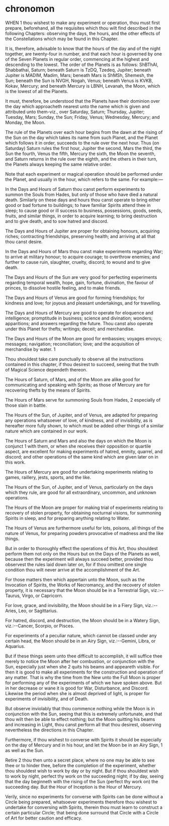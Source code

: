 # chronomon

WHEN 1 thou wishest to make any experiment or operation, thou must first prepare, beforehand, all the requisites which thou wilt find described in the following Chapters: observing the days, the hours, and the other effects of the Constellations which may be found in this Chapter.

It is, therefore, advisable to know that the hours of the day and of the night together, are twenty-four in number, and that each hour is governed by one of the Seven Planets in regular order, commencing at the highest and descending to the lowest. The order of the Planets is as follows: ShBThAI, Shabbathai, Saturn; beneath Saturn is TzDQ, Tzedeq, Jupiter; beneath Jupiter is MADIM, Madim, Mars; beneath Mars is ShMSh, Shemesh, the Sun; beneath the Sun is NVGH, Nogah, Venus; beneath Venus is KVKB, Kokav, Mercury; and beneath Mercury is LBNH, Levanah, the Moon, which is the lowest of all the Planets.

It must, therefore, be understood that the Planets have their dominion over the day which approacheth nearest unto the name which is given and attributed unto them-viz., over Saturday, Saturn; Thursday, Jupiter; Tuesday, Mars; Sunday, the Sun; Friday, Venus; Wednesday, Mercury; and Monday, the Moon.

The rule of the Planets over each hour begins from the dawn at the rising of the Sun on the day which takes its name from such Planet, and the Planet which follows it in order, succeeds to the rule over the next hour. Thus (on Saturday) Saturn rules the first hour, Jupiter the second, Mars the third, the Sun the fourth, Venus the fifth, Mercury the sixth, the Moon the seventh, and Saturn returns in the rule over the eighth, and the others in their turn, the Planets always keeping the same relative order.

Note that each experiment or magical operation should be performed under the Planet, and usually in the hour, which refers to the same. For example:—

In the Days and Hours of Saturn thou canst perform experiments to summon the Souls from Hades, but only of those who have died a natural death. Similarly on these days and hours thou canst operate to bring either good or bad fortune to buildings; to have familiar Spirits attend thee in sleep; to cause good or ill success to business, possessions, goods, seeds, fruits, and similar things, in order to acquire learning; to bring destruction and to give death, and to sow hatred and discord.

The Days and Hours of Jupiter are proper for obtaining honours, acquiring riches; contracting friendships, preserving health; and arriving at all that thou canst desire.

In the Days and Hours of Mars thou canst make experiments regarding War; to arrive at military honour; to acquire courage; to overthrow enemies; and further to cause ruin, slaughter, cruelty, discord; to wound and to give death.

The Days and Hours of the Sun are very good for perfecting experiments regarding temporal wealth, hope, gain, fortune, divination, the favour of princes, to dissolve hostile feeling, and to make friends.

The Days and Hours of Venus are good for forming friendships; for kindness and love; for joyous and pleasant undertakings, and for travelling.

The Days and Hours of Mercury are good to operate for eloquence and intelligence; promptitude in business; science and divination; wonders; apparitions; and answers regarding the future. Thou canst also operate under this Planet for thefts; writings; deceit; and merchandise.

The Days and Hours of the Moon are good for embassies; voyages envoys; messages; navigation; reconciliation; love; and the acquisition of merchandise by water. 1

Thou shouldest take care punctually to observe all the instructions contained in this chapter, if thou desirest to succeed, seeing that the truth of Magical Science dependeth thereon.

The Hours of Saturn, of Mars, and of the Moon are alike good for communicating and speaking with Spirits; as those of Mercury are for recovering thefts by the means of Spirits.

The Hours of Mars serve for summoning Souls from Hades, 2 especially of those slain in battle.

The Hours of the Sun, of Jupiter, and of Venus, are adapted for preparing any operations whatsoever of love, of kindness, and of invisibility, as is hereafter more fully shown, to which must be added other things of a similar nature which are contained in our work.

The Hours of Saturn and Mars and also the days on which the Moon is conjunct 1 with them, or when she receives their opposition or quartile aspect, are excellent for making experiments of hatred, enmity, quarrel, and discord; and other operations of the same kind which are given later on in this work.

The Hours of Mercury are good for undertaking experiments relating to games, raillery, jests, sports, and the like.

The Hours of the Sun, of Jupiter, and of Venus, particularly on the days which they rule, are good for all extraordinary, uncommon, and unknown operations.

The Hours of the Moon are proper for making trial of experiments relating to recovery of stolen property, for obtaining nocturnal visions, for summoning Spirits in sleep, and for preparing anything relating to Water.

The Hours of Venus are furthermore useful for lots, poisons, all things of the nature of Venus, for preparing powders provocative of madness and the like things.

But in order to thoroughly effect the operations of this Art, thou shouldest perform them not only on the Hours but on the Days of the Planets as well, because then the experiment will always succeed better, provided thou observest the rules laid down later on, for if thou omittest one single condition thou wilt never arrive at the accomplishment of the Art.

For those matters then which appertain unto the Moon, such as the Invocation of Spirits, the Works of Necromancy, and the recovery of stolen property, it is necessary that the Moon should be in a Terrestrial Sign, viz.:--Taurus, Virgo, or Capricorn.

For love, grace, and invisibility, the Moon should be in a Fiery Sign, viz.:--Aries, Leo, or Sagittarius.

For hatred, discord, and destruction, the Moon should be in a Watery Sign, viz.:--Cancer, Scorpio, or Pisces.

For experiments of a peculiar nature, which cannot be classed under any certain head, the Moon should be in an Airy Sign, viz.:--Gemini, Libra, or Aquarius.

But if these things seem unto thee difficult to accomplish, it will suffice thee merely to notice the Moon after her combustion, or conjunction with the Sun, especially just when she 2 quits his beams and appeareth visible. For then it is good to make all experiments for the construction and operation of any matter. That is why the time from the New unto the Full Moon is proper for performing any of the experiments of which we have spoken above. But in her decrease or wane it is good for War, Disturbance, and Discord. Likewise the period when she is almost deprived of light, is proper for experiments of invisibility, and of Death.

But observe inviolably that thou commence nothing while the Moon is in conjunction with the Sun, seeing that this is extremely unfortunate, and that thou wilt then be able to effect nothing; but the Moon quitting his beams and increasing in Light, thou canst perform all that thou desirest, observing nevertheless the directions in this Chapter.

Furthermore, if thou wishest to converse with Spirits it should be especially on the day of Mercury and in his hour, and let the Moon be in an Airy Sign, 1 as well as the Sun.

Retire 2 thou then unto a secret place, where no one may be able to see thee or to hinder thee, before the completion of the experiment, whether thou shouldest wish to work by day or by night. But if thou shouldest wish to work by night, perfect thy work on the succeeding night; if by day, seeing that the day beginneth with the rising of the Sun (perfect thy work on) the succeeding day. But the Hour of Inception is the Hour of Mercury.

Verily, since no experiments for converse with Spirits can be done without a Circle being prepared, whatsoever experiments therefore thou wishest to undertake for conversing with Spirits, therein thou must learn to construct a certain particular Circle; that being done surround that Circle with a Circle of Art for better caution and efficacy.

